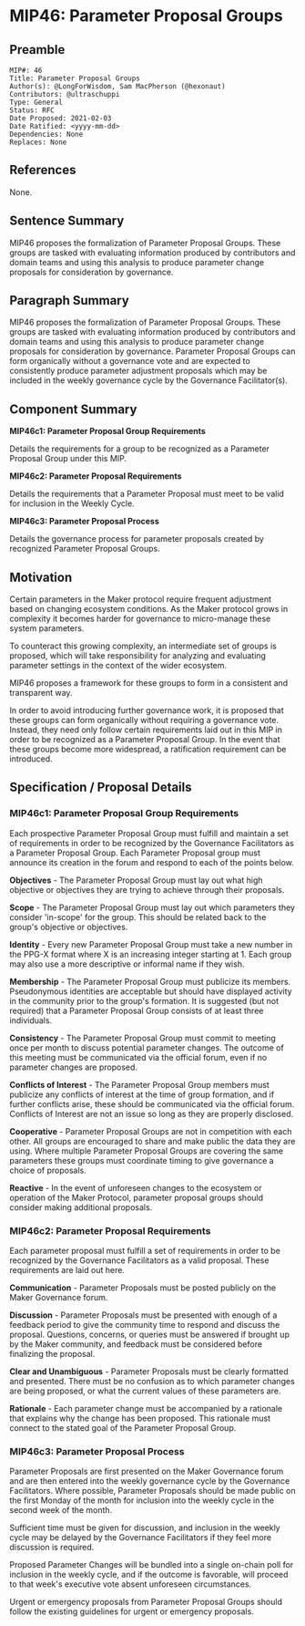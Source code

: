 # MIP46: Parameter Proposal Groups

## Preamble
```
MIP#: 46
Title: Parameter Proposal Groups
Author(s): @LongForWisdom, Sam MacPherson (@hexonaut)
Contributors: @ultraschuppi
Type: General
Status: RFC
Date Proposed: 2021-02-03
Date Ratified: <yyyy-mm-dd>
Dependencies: None
Replaces: None
```
## References

None.

## Sentence Summary

MIP46 proposes the formalization of Parameter Proposal Groups. These groups are tasked with evaluating information produced by contributors and domain teams and using this analysis to produce parameter change proposals for consideration by governance.

## Paragraph Summary

MIP46 proposes the formalization of Parameter Proposal Groups. These groups are tasked with evaluating information produced by contributors and domain teams and using this analysis to produce parameter change proposals for consideration by governance. Parameter Proposal Groups can form organically without a governance vote and are expected to consistently produce parameter adjustment proposals which may be included in the weekly governance cycle by the Governance Facilitator(s).

## Component Summary

**MIP46c1: Parameter Proposal Group Requirements**

Details the requirements for a group to be recognized as a Parameter Proposal Group under this MIP.

**MIP46c2: Parameter Proposal Requirements**

Details the requirements that a Parameter Proposal must meet to be valid for inclusion in the Weekly Cycle.

**MIP46c3: Parameter Proposal Process**

Details the governance process for parameter proposals created by recognized Parameter Proposal Groups.

## Motivation

Certain parameters in the Maker protocol require frequent adjustment based on changing ecosystem conditions. As the Maker protocol grows in complexity it becomes harder for governance to micro-manage these system parameters.

To counteract this growing complexity, an intermediate set of groups is proposed, which will take responsibility for analyzing and evaluating parameter settings in the context of the wider ecosystem.

MIP46 proposes a framework for these groups to form in a consistent and transparent way.

In order to avoid introducing further governance work, it is proposed that these groups can form organically without requiring a governance vote. Instead, they need only follow certain requirements laid out in this MIP in order to be recognized as a Parameter Proposal Group. In the event that these groups become more widespread, a ratification requirement can be introduced.

## Specification / Proposal Details

### MIP46c1: Parameter Proposal Group Requirements

Each prospective Parameter Proposal Group must fulfill and maintain a set of requirements in order to be recognized by the Governance Facilitators as a Parameter Proposal Group. Each Parameter Proposal group must announce its creation in the forum and respond to each of the points below.

**Objectives** - The Parameter Proposal Group must lay out what high objective or objectives they are trying to achieve through their proposals.

**Scope** - The Parameter Proposal Group must lay out which parameters they consider 'in-scope' for the group. This should be related back to the group's objective or objectives. 

**Identity** - Every new Parameter Proposal Group must take a new number in the PPG-X format where X is an increasing integer starting at 1. Each group may also use a more descriptive or informal name if they wish.

**Membership** - The Parameter Proposal Group must publicize its members. Pseudonymous identities are acceptable but should have displayed activity in the community prior to the group's formation. It is suggested (but not required) that a Parameter Proposal Group consists of at least three individuals.

**Consistency** - The Parameter Proposal Group must commit to meeting once per month to discuss potential parameter changes. The outcome of this meeting must be communicated via the official forum, even if no parameter changes are proposed.

**Conflicts of Interest** - The Parameter Proposal Group members must publicize any conflicts of interest at the time of group formation, and if further conflicts arise, these should be communicated via the official forum. Conflicts of Interest are not an issue so long as they are properly disclosed.

**Cooperative** - Parameter Proposal Groups are not in competition with each other. All groups are encouraged to share and make public the data they are using. Where multiple Parameter Proposal Groups are covering the same parameters these groups must coordinate timing to give governance a choice of proposals. 

**Reactive** - In the event of unforeseen changes to the ecosystem or operation of the Maker Protocol, parameter proposal groups should consider making additional proposals.

### MIP46c2: Parameter Proposal Requirements

Each parameter proposal must fulfill a set of requirements in order to be recognized by the Governance Facilitators as a valid proposal. These requirements are laid out here.

**Communication** - Parameter Proposals must be posted publicly on the Maker Governance forum. 

**Discussion** - Parameter Proposals must be presented with enough of a feedback period to give the community time to respond and discuss the proposal. Questions, concerns, or queries must be answered if brought up by the Maker community, and feedback must be considered before finalizing the proposal.

**Clear and Unambiguous** - Parameter Proposals must be clearly formatted and presented. There must be no confusion as to which parameter changes are being proposed, or what the current values of these parameters are. 

**Rationale** - Each parameter change must be accompanied by a rationale that explains why the change has been proposed. This rationale must connect to the stated goal of the Parameter Proposal Group.

### MIP46c3: Parameter Proposal Process

Parameter Proposals are first presented on the Maker Governance forum and are then entered into the weekly governance cycle by the Governance Facilitators. Where possible, Parameter Proposals should be made public on the first Monday of the month for inclusion into the weekly cycle in the second week of the month. 

Sufficient time must be given for discussion, and inclusion in the weekly cycle may be delayed by the Governance Facilitators if they feel more discussion is required.

Proposed Parameter Changes will be bundled into a single on-chain poll for inclusion in the weekly cycle, and if the outcome is favorable, will proceed to that week's executive vote absent unforeseen circumstances.

Urgent or emergency proposals from Parameter Proposal Groups should follow the existing guidelines for urgent or emergency proposals.  
